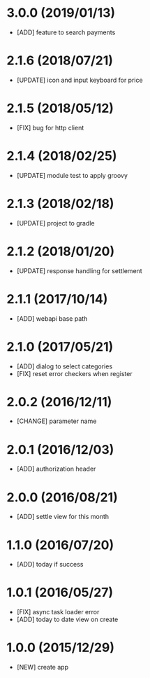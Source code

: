# 3.0.0 (2019/01/13)
- [ADD] feature to search payments

# 2.1.6 (2018/07/21)
- [UPDATE] icon and input keyboard for price

# 2.1.5 (2018/05/12)
- [FIX] bug for http client

# 2.1.4 (2018/02/25)
- [UPDATE] module test to apply groovy

# 2.1.3 (2018/02/18)
- [UPDATE] project to gradle

# 2.1.2 (2018/01/20)
- [UPDATE] response handling for settlement

# 2.1.1 (2017/10/14)
- [ADD] webapi base path

# 2.1.0 (2017/05/21)
- [ADD] dialog to select categories
- [FIX] reset error checkers when register

# 2.0.2 (2016/12/11)
- [CHANGE] parameter name

# 2.0.1 (2016/12/03)
- [ADD] authorization header

# 2.0.0 (2016/08/21)
- [ADD] settle view for this month

# 1.1.0 (2016/07/20)
- [ADD] today if success

# 1.0.1 (2016/05/27)
- [FIX] async task loader error
- [ADD] today to date view on create

# 1.0.0 (2015/12/29)
- [NEW] create app

